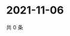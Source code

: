 # 2021-11-06

共 0 条

<!-- BEGIN WEIBO -->
<!-- 最后更新时间 Sat Nov 06 2021 10:22:28 GMT+0800 (China Standard Time) -->

<!-- END WEIBO -->
